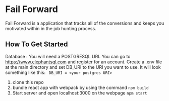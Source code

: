 # Fail Forward
Fail Forward is a application that tracks all of the conversions and keeps you motivated within in the job hunting process.

## How To Get Started
Database : You will need a POSTGRESQL URI. You can go to https://www.elephantsql.com and register for an account. Create a .env file at the main directory and set DB_URI to the URI you want to use. It will look something like this:
``` DB_URI = <your postgres URI>```

1. clone this repo
2. bundle react app with webpack by using the command
```npm build```
3. Start server and open localhost:3000 on the webpage
```npm start```
